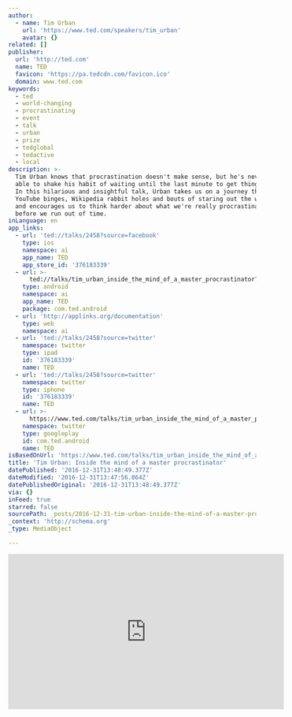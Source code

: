 ```yaml
---
author:
  - name: Tim Urban
    url: 'https://www.ted.com/speakers/tim_urban'
    avatar: {}
related: []
publisher:
  url: 'http://ted.com'
  name: TED
  favicon: 'https://pa.tedcdn.com/favicon.ico'
  domain: www.ted.com
keywords:
  - ted
  - world-changing
  - procrastinating
  - event
  - talk
  - urban
  - prize
  - tedglobal
  - tedactive
  - local
description: >-
  Tim Urban knows that procrastination doesn't make sense, but he's never been
  able to shake his habit of waiting until the last minute to get things done.
  In this hilarious and insightful talk, Urban takes us on a journey through
  YouTube binges, Wikipedia rabbit holes and bouts of staring out the window --
  and encourages us to think harder about what we're really procrastinating on,
  before we run out of time.
inLanguage: en
app_links:
  - url: 'ted://talks/2458?source=facebook'
    type: ios
    namespace: ai
    app_name: TED
    app_store_id: '376183339'
  - url: >-
      ted://talks/tim_urban_inside_the_mind_of_a_master_procrastinator?source=facebook
    type: android
    namespace: ai
    app_name: TED
    package: com.ted.android
  - url: 'http://applinks.org/documentation'
    type: web
    namespace: ai
  - url: 'ted://talks/2458?source=twitter'
    namespace: twitter
    type: ipad
    id: '376183339'
    name: TED
  - url: 'ted://talks/2458?source=twitter'
    namespace: twitter
    type: iphone
    id: '376183339'
    name: TED
  - url: >-
      https://www.ted.com/talks/tim_urban_inside_the_mind_of_a_master_procrastinator
    namespace: twitter
    type: googleplay
    id: com.ted.android
    name: TED
isBasedOnUrl: 'https://www.ted.com/talks/tim_urban_inside_the_mind_of_a_master_procrastinator'
title: 'Tim Urban: Inside the mind of a master procrastinator'
datePublished: '2016-12-31T13:48:49.377Z'
dateModified: '2016-12-31T13:47:56.064Z'
datePublishedOriginal: '2016-12-31T13:48:49.377Z'
via: {}
inFeed: true
starred: false
sourcePath: _posts/2016-12-31-tim-urban-inside-the-mind-of-a-master-procrastinator.md
_context: 'http://schema.org'
_type: MediaObject

---
```

<iframe src="https://cdn.embedly.com/widgets/media.html?src=https%3A%2F%2Fembed.ted.com%2Ftalks%2Ftim_urban_inside_the_mind_of_a_master_procrastinator&amp;url=https%3A%2F%2Fwww.ted.com%2Ftalks%2Ftim_urban_inside_the_mind_of_a_master_procrastinator&amp;image=https%3A%2F%2Fpe.tedcdn.com%2Fimages%2Fted%2Fbd3186a7acb1ffe5ac363613b21817a431a0fc77_240x180.jpg%3Flang%3Den&amp;key=b7d04c9b404c499eba89ee7072e1c4f7&amp;type=text%2Fhtml&amp;schema=ted" width="560" height="315" scrolling="no" frameborder="0" allowfullscreen="" style=""></iframe>
